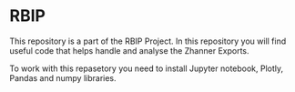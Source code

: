 # RBIP
This repository is a part of the RBIP Project. In this repository you will find useful code that helps handle and analyse the Zhanner Exports.

To work with this repasetory you need to install Jupyter notebook, Plotly, Pandas and numpy libraries. 
